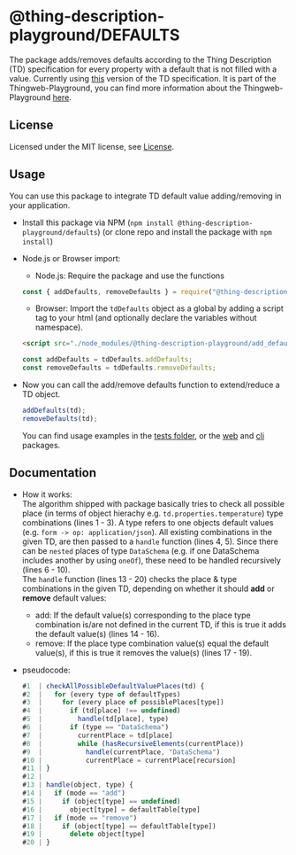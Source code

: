 # @thing-description-playground/**DEFAULTS**

The package adds/removes defaults according to the Thing Description (TD) specification for every property with a default that is not filled with a value.
Currently using [this](https://www.w3.org/TR/2020/REC-wot-thing-description-20200409/) version of the TD specification.
It is part of the Thingweb-Playground, you can find more information about the Thingweb-Playground [here](https://github.com/eclipse-thingweb/playground).

## License

Licensed under the MIT license, see [License](../../LICENSE.md).

## Usage

You can use this package to integrate TD default value adding/removing in your application.

-   Install this package via NPM (`npm install @thing-description-playground/defaults`) (or clone repo and install the package with `npm install`)
-   Node.js or Browser import:

    -   Node.js: Require the package and use the functions

    ```javascript
    const { addDefaults, removeDefaults } = require("@thing-description-playground/defaults");
    ```

    -   Browser: Import the `tdDefaults` object as a global by adding a script tag to your html (and optionally declare the variables without namespace).

    ```html
    <script src="./node_modules/@thing-description-playground/add_defaults/dist/web-bundle.min.js"></script>
    ```

    ```javascript
    const addDefaults = tdDefaults.addDefaults;
    const removeDefaults = tdDefaults.removeDefaults;
    ```

-   Now you can call the add/remove defaults function to extend/reduce a TD object.

    ```javascript
    addDefaults(td);
    removeDefaults(td);
    ```

    You can find usage examples in the [tests folder](./tests/), or the [web] and [cli] packages.

## Documentation

-   How it works:  
    The algorithm shipped with package basically tries to check all possible place (in terms of object hierachy e.g. `td.properties.temperature`) type combinations (lines 1 - 3). A type refers to one objects default values (e.g. `form -> op: application/json`). All existing combinations in the given TD, are then passed to a `handle` function (lines 4, 5). Since there can be `nested` places of type `DataSchema` (e.g. if one DataSchema includes another by using `oneOf`), these need to be handled recursively (lines 6 - 10).  
    The `handle` function (lines 13 - 20) checks the place & type combinations in the given TD, depending on whether it should **add** or **remove** default values:

    -   add: If the default value(s) corresponding to the place type combination is/are not defined in the current TD, if this is true it adds the default value(s) (lines 14 - 16).
    -   remove: If the place type combination value(s) equal the default value(s), if this is true it removes the value(s) (lines 17 - 19).

-   pseudocode:

    ```js
    #1  | checkAllPossibleDefaultValuePlaces(td) {
    #2  |   for (every type of defaultTypes)
    #3  |     for (every place of possiblePlaces[type])
    #4  |       if (td[place] !== undefined)
    #5  |         handle(td[place], type)
    #6  |       if (type == "DataSchema")
    #7  |         currentPlace = td[place]
    #8  |         while (hasRecursiveElements(currentPlace))
    #9  |           handle(currentPlace, "DataSchema")
    #10 |           currentPlace = currentPlace[recursion]
    #11 | }
    #12 |
    #13 | handle(object, type) {
    #14 |   if (mode == "add")
    #15 |     if (object[type] == undefined)
    #16 |       object[type] = defaultTable[type]
    #17 |   if (mode == "remove")
    #18 |     if (object[type] == defaultTable[type])
    #19 |       delete object[type]
    #20 | }
    ```

[web]: https://github.com/eclipse-thingweb/playground/tree/master/packages/web
[cli]: https://github.com/eclipse-thingweb/playground/tree/master/packages/cli
